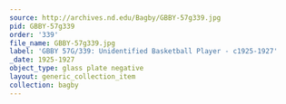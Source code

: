 ```yaml
---
source: http://archives.nd.edu/Bagby/GBBY-57g339.jpg
pid: GBBY-57g339
order: '339'
file_name: GBBY-57g339.jpg
label: 'GBBY 57G/339: Unidentified Basketball Player - c1925-1927'
_date: 1925-1927
object_type: glass plate negative
layout: generic_collection_item
collection: bagby
---
```

